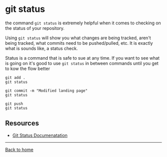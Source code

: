 # git status

the command `git status` is extremely helpful when it comes to checking on the status of your repository.

Using `git status` will show you what changes are being tracked, aren't being tracked, what commits need to be pushed/pulled, etc.
It is exactly what is sounds like, a status check.

Status is a command that is safe to sue at any time.
If you want to see what is going on it's good to use `git status` in between commands until you get to kow the flow better
```
git add .
git status

git commit -m "Modified landing page"
git status

git push
git status
```
## Resources
 - [Git Status Documenatation](https://git-scm.com/docs/git-status)
 ---
 [Back to home](../README.md
 )